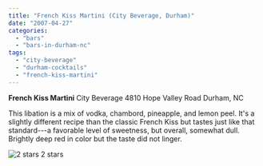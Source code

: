 ```yaml
---
title: "French Kiss Martini (City Beverage, Durham)"
date: "2007-04-27"
categories:
  - "bars"
  - "bars-in-durham-nc"
tags:
  - "city-beverage"
  - "durham-cocktails"
  - "french-kiss-martini"
---
```


**French Kiss Martini** City Beverage 4810 Hope Valley Road Durham, NC

This libation is a mix of vodka, chambord, pineapple, and lemon peel. It's a slightly different recipe than the classic French Kiss but tastes just like that standard---a favorable level of sweetness, but overall, somewhat dull. Brightly deep red in color but the taste did not linger.




<div class="caption">

![2 stars](http://s3.amazonaws.com/thegourmez-wpmedia/2009/02/rating_chicken11.gif "rating_chicken11") 2 stars</div>


